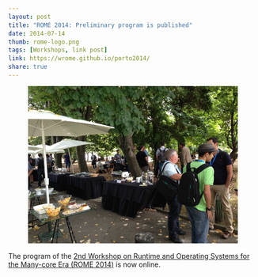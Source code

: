 ```yaml
---
layout: post
title: "ROME 2014: Preliminary program is published"
date: 2014-07-14
thumb: rome-logo.png
tags: [Workshops, link post]
link: https://wrome.github.io/porto2014/
share: true
---
```


<figure>
<img src="/images/rome-porto.jpg">
</figure>

The program of the [2nd Workshop on Runtime and Operating Systems for the Many-core Era (ROME 2014)](https://wrome.github.io/porto2014/) is now online.

